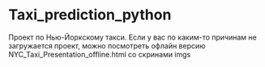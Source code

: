 # Taxi_prediction_python
Проект по Нью-Йоркскому такси. Если у вас по каким-то причинам не загружается проект, можно посмотреть офлайн версию NYC_Taxi_Presentation_offline.html  со скринами imgs
